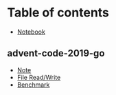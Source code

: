 # Table of contents

* [Notebook](README.md)

## advent-code-2019-go

* [Note](advent-code-2019-go/note.md)
* [File Read/Write](advent-code-2019-go/day1.md)
* [Benchmark](advent-code-2019-go/day2.md)

